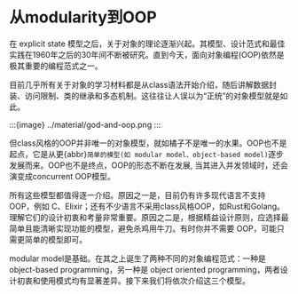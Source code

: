 # 从modularity到OOP

在 explicit state 模型之后，关于对象的理论逐渐兴起。其模型、设计范式和最佳实践在1960年之后的30年间不断被研究。直到今天，面向对象编程(OOP)依然是极其重要的编程范式之一。  

目前几乎所有关于对象的学习材料都是从class语法开始介绍，随后讲解数据封装、访问限制、类的继承和多态机制。这往往让人误以为“正统”的对象模型就是如此。  

:::{image} ../material/god-and-oop.png
:::

但class风格的OOP并非唯一的对象模型，就如橘子不是唯一的水果。OOP也不是起点，它是从更{abbr}`简单的模型(如 modular model、object-based model)`逐步发展而来。OOP也不是终点，OOP的形态不断在发展, 当其进入并发领域时，还会演变成concurrent OOP模型。

所有这些模型都值得逐一介绍。原因之一是，目前仍有许多现代语言不支持OOP，例如 C、Elixir；还有不少语言不采用class风格OOP，如Rust和Golang。理解它们的设计初衷和考量非常重要。原因之二是，根据精益设计原则，应选择最简单且能清晰实现功能的模型，避免杀鸡用牛刀。有时你并不需要 OOP，可能只需更简单的模型即可。  


modular model是基础。在其之上诞生了两种不同的对象编程范式：一种是 object-based programming，另一种是 object oriented programming，两者设计初衷和使用模式均有显著差异。接下来我们将依次介绍这三个模型。  